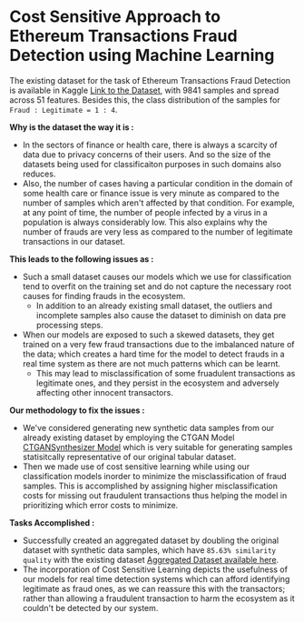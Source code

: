 # Cost Sensitive Approach to Ethereum Transactions Fraud Detection using Machine Learning
The existing dataset for the task of Ethereum Transactions Fraud Detection is available in Kaggle [Link to the Dataset](https://www.kaggle.com/datasets/vagifa/ethereum-frauddetection-dataset), with 9841 samples and spread across 51 features. Besides this, the class distribution of the samples for `Fraud : Legitimate = 1 : 4`.

**Why is the dataset the way it is :**
- In the sectors of finance or health care, there is always a scarcity of data due to privacy concerns of their users. And so the size of the datasets being used for classificaiton purposes in such domains also reduces.
- Also, the number of cases having a particular condition in the domain of some health care or finance issue is very minute as compared to the number of samples which aren't affected by that condition. For example, at any point of time, the number of people infected by a virus in a population is always considerably low. This also explains why the number of frauds are very less as compared to the number of legitimate transactions in our dataset.

**This leads to the following issues as :**
- Such a small dataset causes our models which we use for classification tend to overfit on the training set and do not capture the necessary root causes for finding frauds in the ecosystem.
  - In addition to an already existing small dataset, the outliers and incomplete samples also cause the dataset to diminish on data pre processing steps.
- When our models are exposed to such a skewed datasets, they get trained on a very few fraud transactions due to the imbalanced nature of the data; which creates a hard time for the model to detect frauds in a real time system as there are not much patterns which can be learnt.
  -  This may lead to misclassification of some fruadulent transactions as legitimate ones, and they persist in the ecosystem and adversely affecting other innocent transactors.

**Our methodology to fix the issues :**
- We've considered generating new synthetic data samples from our already existing dataset by employing the CTGAN Model [CTGANSynthesizer Model](https://docs.sdv.dev/sdv/single-table-data/modeling/synthesizers/ctgansynthesizer) which is very suitable for generating samples statisitcally representative of our original tabular dataset.
- Then we made use of cost sensitive learning while using our classification models inorder to minimize the misclassification of fraud samples. This is accomplished by assigning higher misclassification costs for missing out fraudulent transactions thus helping the model in prioritizing which error costs to minimize. 

**Tasks Accomplished :**
- Successfully created an aggregated dataset by doubling the original dataset with synthetic data samples, which have `85.63% similarity quality` with the existing dataset [Aggregated Dataset available here](https://www.kaggle.com/datasets/saket03p/ethereum-fraud-detection-aggregated-dataset).
- The incorporation of Cost Sensitive Learning depicts the usefulness of our models for real time detection systems which can afford identifying legitimate as fraud ones, as we can reassure this with the transactors; rather than allowing a fraudulent transaction to harm the ecosystem as it couldn't be detected by our system.
